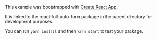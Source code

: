 This example was bootstrapped with [Create React App](https://github.com/facebook/create-react-app).

It is linked to the react-full-auto-form package in the parent directory for development purposes.

You can run `yarn install` and then `yarn start` to test your package.
